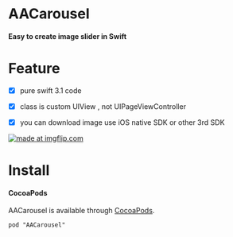 # AACarousel

#### Easy to create image slider in Swift


# Feature

- [x] pure swift 3.1 code
- [x] class is custom UIView , not UIPageViewController
- [x] you can download image use iOS native SDK or other 3rd SDK 


<a href="https://imgflip.com/gif/1qqjdf"><img src="https://i.imgflip.com/1qqjdf.gif" title="made at imgflip.com"/></a>


# Install

#### CocoaPods

AACarousel is available through [CocoaPods](http://cocoapods.org).

    pod "AACarousel"
